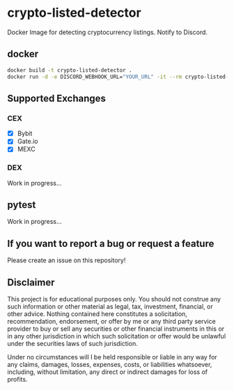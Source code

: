# crypto-listed-detector

Docker Image for detecting cryptocurrency listings. Notify to Discord.

## docker
```bash
docker build -t crypto-listed-detector .
docker run -d -e DISCORD_WEBHOOK_URL="YOUR_URL" -it --rm crypto-listed-detector -d
```

## Supported Exchanges
### CEX
- [x] Bybit
- [x] Gate.io
- [x] MEXC

### DEX
Work in progress...

## pytest
Work in progress...

## If you want to report a bug or request a feature
Please create an issue on this repository!

## Disclaimer
This project is for educational purposes only. You should not construe any such information or other material as legal,
tax, investment, financial, or other advice. Nothing contained here constitutes a solicitation, recommendation,
endorsement, or offer by me or any third party service provider to buy or sell any securities or other financial
instruments in this or in any other jurisdiction in which such solicitation or offer would be unlawful under the
securities laws of such jurisdiction.

Under no circumstances will I be held responsible or liable in any way for any claims, damages, losses, expenses, costs,
or liabilities whatsoever, including, without limitation, any direct or indirect damages for loss of profits.